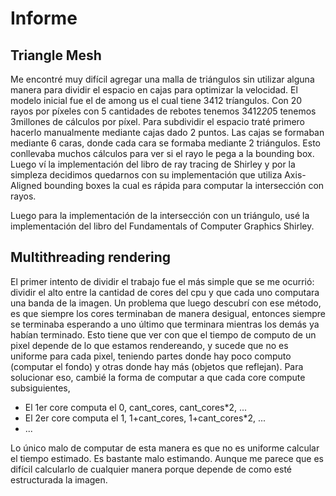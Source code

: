 # Informe
## Triangle Mesh
Me encontré muy difícil agregar una malla de triángulos sin utilizar alguna manera para dividir el espacio en cajas para optimizar la velocidad. El modelo inicial fue el de among us el cual tiene 3412 tríangulos. Con 20 rayos por píxeles con 5 cantidades de rebotes tenemos 3412*20*5 tenemos 3millones de cálculos por píxel.
Para subdividir el espacio traté primero hacerlo manualmente mediante cajas dado 2 puntos. Las cajas se formaban mediante 6 caras, donde cada cara se formaba mediante 2 triángulos. Esto conllevaba muchos cálculos para ver si el rayo le pega a la bounding box. Luego ví la implementación del libro de ray tracing de Shirley y por la simpleza decidimos quedarnos con su implementación que utiliza Axis-Aligned bounding boxes la cual es rápida para computar la intersección con rayos.

Luego para la implementación de la intersección con un triángulo, usé la implementación del libro del Fundamentals of Computer Graphics Shirley.

## Multithreading rendering
El primer intento de dividir el trabajo fue el más simple que se me ocurrió: dividir el alto entre la cantidad de cores del cpu y que cada uno computara una banda de la imagen.
Un problema que luego descubrí con ese método, es que siempre los cores terminaban de manera desigual, entonces siempre se terminaba esperando a uno último que terminara mientras los demás ya habían terminado. Esto tiene que ver con que el tiempo de computo de un pixel depende de lo que estamos rendereando, y sucede que no es uniforme para cada pixel, teniendo partes donde hay poco computo (computar el fondo) y otras donde hay más (objetos que reflejan).
Para solucionar eso, cambié la forma de computar a que cada core compute subsiguientes, 
- El 1er core computa el 0, cant_cores, cant_cores*2, ...
- El 2er core computa el 1, 1+cant_cores, 1+cant_cores*2, ...
- ...

Lo único malo de computar de esta manera es que no es uniforme calcular el tiempo estimado. Es bastante malo estimando. Aunque me parece que es difícil calcularlo de cualquier manera porque depende de como esté estructurada la imagen.